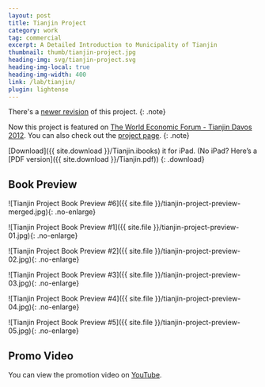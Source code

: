 ```yaml
---
layout: post
title: Tianjin Project
category: work
tag: commercial
excerpt: A Detailed Introduction to Municipality of Tianjin
thumbnail: thumb/tianjin-project.jpg
heading-img: svg/tianjin-project.svg
heading-img-local: true
heading-img-width: 400
link: /lab/tianjin/
plugin: lightense
---
```


There's a [newer revision](/work/tianjin-project-revision/) of this project.
{: .note}

Now this project is featured on [The World Economic Forum - Tianjin Davos 2012](/work/tianjin-project-wef/). You can also check out the [project page](/lab/tianjin/).
{: .note}

[Download]({{ site.download }}/Tianjin.ibooks) it for iPad. (No iPad? Here’s a [PDF version]({{ site.download }}/Tianjin.pdf))
{: .download}

## Book Preview
![Tianjin Project Book Preview #6]({{ site.file }}/tianjin-project-preview-merged.jpg){: .no-enlarge}

![Tianjin Project Book Preview #1]({{ site.file }}/tianjin-project-preview-01.jpg){: .no-enlarge}

![Tianjin Project Book Preview #2]({{ site.file }}/tianjin-project-preview-02.jpg){: .no-enlarge}

![Tianjin Project Book Preview #3]({{ site.file }}/tianjin-project-preview-03.jpg){: .no-enlarge}

![Tianjin Project Book Preview #4]({{ site.file }}/tianjin-project-preview-04.jpg){: .no-enlarge}

![Tianjin Project Book Preview #5]({{ site.file }}/tianjin-project-preview-05.jpg){: .no-enlarge}

## Promo Video
You can view the promotion video on [YouTube](https://youtu.be/dk2Fg8WJ3-o).
